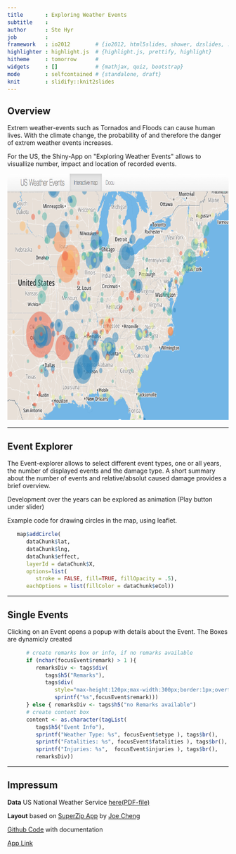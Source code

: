 ```yaml
---
title       : Exploring Weather Events
subtitle    :  
author      : Ste Hyr
job         :  
framework   : io2012        # {io2012, html5slides, shower, dzslides, ...}
highlighter : highlight.js  # {highlight.js, prettify, highlight}
hitheme     : tomorrow      # 
widgets     : []            # {mathjax, quiz, bootstrap}
mode        : selfcontained # {standalone, draft}
knit        : slidify::knit2slides
---
```

 

## Overview

Extrem weather-events such as Tornados and Floods can cause human lives. With the climate change, the probability of and therefore the danger of extrem weather events increases. 

For the US, the Shiny-App on "Exploring Weather Events" allows to visuallize number, impact and location of recorded events. 

 
<div style='text-align: center;'>
    <img height='560' src='01.png' />
</div> 

--- 

## Event Explorer
   
The Event-explorer allows to select different event types, one or all years, the number of displayed events and the damage type. A short summary about the number of events and  relative/absolut caused damage provides a brief overview. 

Development over the years can be explored as animation (Play button under slider)

Example code for drawing circles in the map, using leaflet. 


```r
   map$addCircle(
      dataChunk$lat, 
      dataChunk$lng,
      dataChunk$effect,
      layerId = dataChunk$X,
      options=list(  
         stroke = FALSE, fill=TRUE, fillOpacity = .5),
      eachOptions = list(fillColor = dataChunk$eCol)) 
```

--- 

## Single Events

Clicking on an Event opens a popup with details about the Event. The Boxes are dynamicly created


```r
      # create remarks box or info, if no remarks available
      if (nchar(focusEvent$remark) > 1 ){ 
         remarksDiv <- tags$div(
            tags$h5("Remarks"),
            tags$div( 
               style="max-height:120px;max-width:300px;border:1px;overflow:auto;",
               sprintf("%s",focusEvent$remark)))
      } else { remarksDiv <- tags$h5("no Remarks available") 
      # create content box
      content <- as.character(tagList(
         tags$h5("Event Info"),
         sprintf("Weather Type: %s", focusEvent$etype ), tags$br(),
         sprintf("Fatalities: %s", focusEvent$fatalities ), tags$br(),
         sprintf("Injuries: %s",  focusEvent$injuries ), tags$br(),
         remarksDiv))
```

---  

##  Impressum

**Data** US National Weather Service [here(PDF-file)](http://www.weather.gov/)

**Layout** based on [SuperZip App](https://github.com/jcheng5/superzip) by [Joe Cheng](https://github.com/jcheng5)

[Github Code](https://github.com/SteHyr/r_shiny_WeatherEvents) with documentation

[App Link ](https://stehyr.shinyapps.io/r_shiny_WeatherEvents/)

